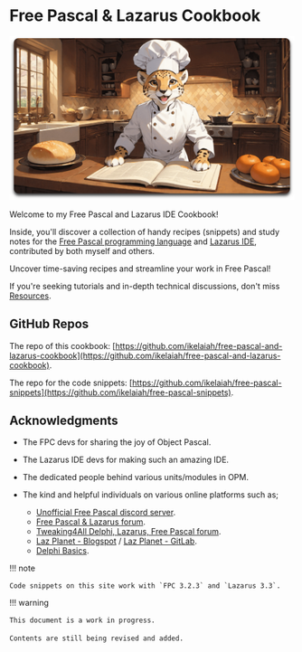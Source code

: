 # Free Pascal & Lazarus Cookbook

![Cooking](assets/home-min.png)


Welcome to my Free Pascal and Lazarus IDE Cookbook! 

Inside, you'll discover a collection of handy recipes (snippets) and study notes for the [Free Pascal programming language](https://www.freepascal.org) and [Lazarus IDE](https://www.lazarus-ide.org), contributed by both myself and others.

Uncover time-saving recipes and streamline your work in Free Pascal!

If you're seeking tutorials and in-depth technical discussions, don't miss [Resources](docs/resources/docs-sites.md).


## GitHub Repos

The repo of this cookbook: [https://github.com/ikelaiah/free-pascal-and-lazarus-cookbook](https://github.com/ikelaiah/free-pascal-and-lazarus-cookbook).

The repo for the code snippets: [https://github.com/ikelaiah/free-pascal-snippets](https://github.com/ikelaiah/free-pascal-snippets).

## Acknowledgments

- The FPC devs for sharing the joy of Object Pascal.
- The Lazarus IDE devs for making such an amazing IDE.
- The dedicated people behind various units/modules in OPM.
- The kind and helpful individuals on various online platforms such as;

    - [Unofficial Free Pascal discord server](https://discord.com/channels/570025060312547359/570091337173696513).
    - [Free Pascal & Lazarus forum](https://forum.lazarus.freepascal.org/index.php).
    - [Tweaking4All Delphi, Lazarus, Free Pascal forum](https://www.tweaking4all.com/forum/delphi-lazarus-free-pascal/).
    - [Laz Planet - Blogspot](https://lazplanet.blogspot.com) / [Laz Planet - GitLab](https://lazplanet.gitlab.io).
    - [Delphi Basics](https://www.delphibasics.co.uk/index.html).

!!! note

    Code snippets on this site work with `FPC 3.2.3` and `Lazarus 3.3`.

!!! warning

    This document is a work in progress. 
    
    Contents are still being revised and added.
